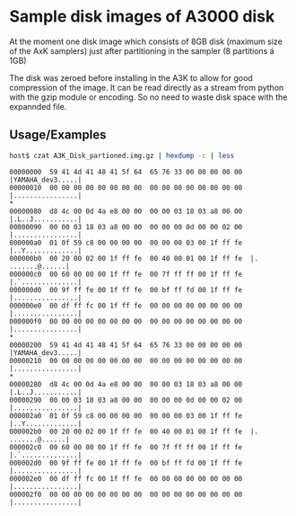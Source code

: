 
# Sample disk images of A3000 disk

At the moment one disk image which consists of 8GB disk (maximum size of the AxK samplers)
just after partitioning in the sampler (8 partitions á 1GB)

The disk was zeroed before installing in the A3K to allow for good compression of the image.
It can be read directly as a stream from python with the gzip module or encoding. So no need to waste disk space with the expannded file.




## Usage/Examples

```bash
host$ czat A3K_Disk_partioned.img.gz | hexdump -c | less
```
```ansi
00000000  59 41 4d 41 48 41 5f 64  65 76 33 00 00 00 00 00  |YAMAHA_dev3.....|
00000010  00 00 00 00 00 00 00 00  00 00 00 00 00 00 00 00  |................|
*
00000080  d8 4c 00 0d 4a e8 00 00  00 00 03 18 03 a8 00 00  |.L..J...........|
00000090  00 00 03 18 03 a8 00 00  00 00 00 0d 00 00 02 00  |................|
000000a0  01 0f 59 c8 00 00 00 00  00 00 00 03 00 1f ff fe  |..Y.............|
000000b0  00 20 00 02 00 1f ff fe  00 40 00 01 00 1f ff fe  |. .......@......|
000000c0  00 60 00 00 00 1f ff fe  00 7f ff ff 00 1f ff fe  |.`..............|
000000d0  00 9f ff fe 00 1f ff fe  00 bf ff fd 00 1f ff fe  |................|
000000e0  00 df ff fc 00 1f ff fe  00 00 00 00 00 00 00 00  |................|
000000f0  00 00 00 00 00 00 00 00  00 00 00 00 00 00 00 00  |................|
*
00000200  59 41 4d 41 48 41 5f 64  65 76 33 00 00 00 00 00  |YAMAHA_dev3.....|
00000210  00 00 00 00 00 00 00 00  00 00 00 00 00 00 00 00  |................|
*
00000280  d8 4c 00 0d 4a e8 00 00  00 00 03 18 03 a8 00 00  |.L..J...........|
00000290  00 00 03 18 03 a8 00 00  00 00 00 0d 00 00 02 00  |................|
000002a0  01 0f 59 c8 00 00 00 00  00 00 00 03 00 1f ff fe  |..Y.............|
000002b0  00 20 00 02 00 1f ff fe  00 40 00 01 00 1f ff fe  |. .......@......|
000002c0  00 60 00 00 00 1f ff fe  00 7f ff ff 00 1f ff fe  |.`..............|
000002d0  00 9f ff fe 00 1f ff fe  00 bf ff fd 00 1f ff fe  |................|
000002e0  00 df ff fc 00 1f ff fe  00 00 00 00 00 00 00 00  |................|
000002f0  00 00 00 00 00 00 00 00  00 00 00 00 00 00 00 00  |................|
```


